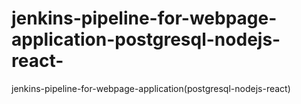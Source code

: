 # jenkins-pipeline-for-webpage-application-postgresql-nodejs-react-
jenkins-pipeline-for-webpage-application(postgresql-nodejs-react)
